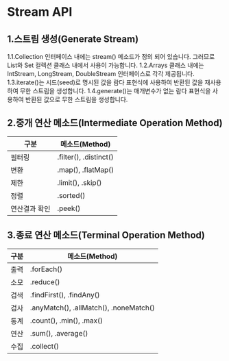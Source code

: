 Stream API
===============================

1.스트림 생성(Generate Stream)
-------------------------------
 1.1.Collection 인터페이스 내에는 stream() 메소드가 정의 되어 있습니다. 그러므로 List와 Set 컬렉션 클래스 내에서 사용이 가능합니다.
 1.2.Arrays 클래스 내에는 IntStream, LongStream, DoubleStream 인터페이스로 각각 제공됩니다. 
 1.3.iterate()는 시드(seed)로 명시된 값을 람다 표현식에 사용하여 반환된 값을 재사용하여 무한 스트림을 생성합니다.
 1.4.generate()는 매개변수가 없는 람다 표현식을 사용하여 반환된 값으로 무한 스트림을 생성합니다.

2.중개 연산 메소드(Intermediate Operation Method)
-------------------------------
구분|메소드(Method)
-----|-----
필터링|.filter(), .distinct()
변환|.map(), .flatMap()
제한|.limit(), .skip()
정렬|.sorted()
연산결과 확인|.peek()



3.종료 연산 메소드(Terminal Operation Method)
-------------------------------
구분|메소드(Method)
-----|-----
출력|.forEach()
소모|.reduce()
검색|.findFirst(), .findAny()
검사|.anyMatch(), .allMatch(), .noneMatch()
통계|.count(), .min(), .max()
연산|.sum(), .average()
수집|.collect()


